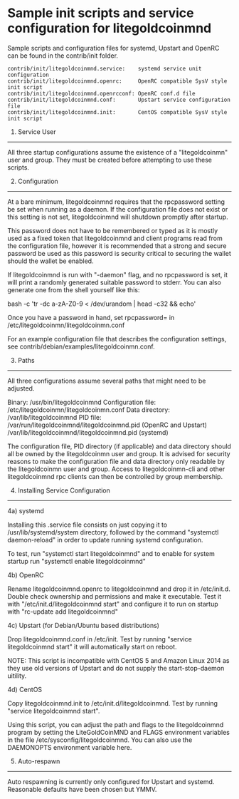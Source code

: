 Sample init scripts and service configuration for litegoldcoinmnd
==========================================================

Sample scripts and configuration files for systemd, Upstart and OpenRC
can be found in the contrib/init folder.

    contrib/init/litegoldcoinmnd.service:    systemd service unit configuration
    contrib/init/litegoldcoinmnd.openrc:     OpenRC compatible SysV style init script
    contrib/init/litegoldcoinmnd.openrcconf: OpenRC conf.d file
    contrib/init/litegoldcoinmnd.conf:       Upstart service configuration file
    contrib/init/litegoldcoinmnd.init:       CentOS compatible SysV style init script

1. Service User
---------------------------------

All three startup configurations assume the existence of a "litegoldcoinmn" user
and group.  They must be created before attempting to use these scripts.

2. Configuration
---------------------------------

At a bare minimum, litegoldcoinmnd requires that the rpcpassword setting be set
when running as a daemon.  If the configuration file does not exist or this
setting is not set, litegoldcoinmnd will shutdown promptly after startup.

This password does not have to be remembered or typed as it is mostly used
as a fixed token that litegoldcoinmnd and client programs read from the configuration
file, however it is recommended that a strong and secure password be used
as this password is security critical to securing the wallet should the
wallet be enabled.

If litegoldcoinmnd is run with "-daemon" flag, and no rpcpassword is set, it will
print a randomly generated suitable password to stderr.  You can also
generate one from the shell yourself like this:

bash -c 'tr -dc a-zA-Z0-9 < /dev/urandom | head -c32 && echo'

Once you have a password in hand, set rpcpassword= in /etc/litegoldcoinmn/litegoldcoinmn.conf

For an example configuration file that describes the configuration settings,
see contrib/debian/examples/litegoldcoinmn.conf.

3. Paths
---------------------------------

All three configurations assume several paths that might need to be adjusted.

Binary:              /usr/bin/litegoldcoinmnd
Configuration file:  /etc/litegoldcoinmn/litegoldcoinmn.conf
Data directory:      /var/lib/litegoldcoinmnd
PID file:            /var/run/litegoldcoinmnd/litegoldcoinmnd.pid (OpenRC and Upstart)
                     /var/lib/litegoldcoinmnd/litegoldcoinmnd.pid (systemd)

The configuration file, PID directory (if applicable) and data directory
should all be owned by the litegoldcoinmn user and group.  It is advised for security
reasons to make the configuration file and data directory only readable by the
litegoldcoinmn user and group.  Access to litegoldcoinmn-cli and other litegoldcoinmnd rpc clients
can then be controlled by group membership.

4. Installing Service Configuration
-----------------------------------

4a) systemd

Installing this .service file consists on just copying it to
/usr/lib/systemd/system directory, followed by the command
"systemctl daemon-reload" in order to update running systemd configuration.

To test, run "systemctl start litegoldcoinmnd" and to enable for system startup run
"systemctl enable litegoldcoinmnd"

4b) OpenRC

Rename litegoldcoinmnd.openrc to litegoldcoinmnd and drop it in /etc/init.d.  Double
check ownership and permissions and make it executable.  Test it with
"/etc/init.d/litegoldcoinmnd start" and configure it to run on startup with
"rc-update add litegoldcoinmnd"

4c) Upstart (for Debian/Ubuntu based distributions)

Drop litegoldcoinmnd.conf in /etc/init.  Test by running "service litegoldcoinmnd start"
it will automatically start on reboot.

NOTE: This script is incompatible with CentOS 5 and Amazon Linux 2014 as they
use old versions of Upstart and do not supply the start-stop-daemon uitility.

4d) CentOS

Copy litegoldcoinmnd.init to /etc/init.d/litegoldcoinmnd. Test by running "service litegoldcoinmnd start".

Using this script, you can adjust the path and flags to the litegoldcoinmnd program by
setting the LiteGoldCoinMND and FLAGS environment variables in the file
/etc/sysconfig/litegoldcoinmnd. You can also use the DAEMONOPTS environment variable here.

5. Auto-respawn
-----------------------------------

Auto respawning is currently only configured for Upstart and systemd.
Reasonable defaults have been chosen but YMMV.
